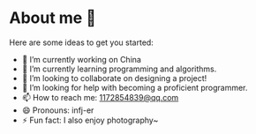 # About me 👋

Here are some ideas to get you started:

- 🔭 I’m currently working on China
- 🌱 I’m currently learning programming and algorithms.
- 👯 I’m looking to collaborate on designing a project!
- 🤔 I’m looking for help with becoming a proficient programmer.
- 📫 How to reach me: 1172854839@qq.com
- 😄 Pronouns: infj-er
- ⚡ Fun fact: I also enjoy photography~
